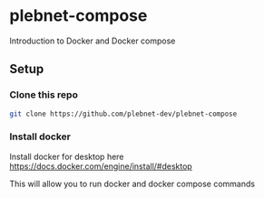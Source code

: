 # plebnet-compose

Introduction to Docker and Docker compose

## Setup

### Clone this repo

```sh
git clone https://github.com/plebnet-dev/plebnet-compose
```


### Install docker

Install docker for desktop here https://docs.docker.com/engine/install/#desktop

This will allow you to run docker and docker compose commands


